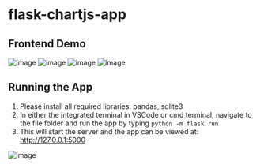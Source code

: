 # flask-chartjs-app
 
## Frontend Demo

![image](https://user-images.githubusercontent.com/77314661/175896232-ab1dedc7-a20b-4515-ba94-2f56bb0f861a.png)
![image](https://user-images.githubusercontent.com/77314661/175896188-26ec0066-cde1-4c0d-88a8-991c03b3a134.png)
![image](https://user-images.githubusercontent.com/77314661/175896301-50684ba7-6b1c-4f09-b69d-4d07cefd9d6e.png)
![image](https://user-images.githubusercontent.com/77314661/175896345-fd1a5bea-2753-4036-99eb-96d277de61b7.png)

## Running the App

1. Please install all required libraries: pandas, sqlite3
2. In either the integrated terminal in VSCode or cmd terminal, navigate to the file folder and run the app by typing ```python -m flask run```
3. This will start the server and the app can be viewed at: http://127.0.0.1:5000

![image](https://user-images.githubusercontent.com/77314661/175896105-ea385ef4-d28f-47f8-b9b5-a092cfe9cfe6.png)
